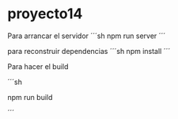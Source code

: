 # proyecto14

Para arrancar el servidor 
´´´sh
npm run server
´´´

para reconstruir dependencias
´´´sh
npm install
´´´

Para hacer el build

´´´sh

npm run build

´´´